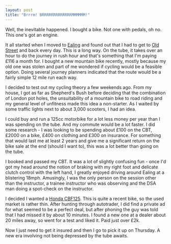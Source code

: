 ```yaml
---
layout: post
title: "Brrrm! BRRRRRRRRRRRRRMMMMMM!"
---
```

Well, the inevitable happened. I bought a bike. Not one with pedals, oh no.
This one's got an engine.

It all started when I moved to [Ealing][1] and found out that I had to get to
[Old Street][2] and back every day. This is a long way. On the tube, it takes
over an hour to do the journey in rush hour and that's something that I'm
paying £116 a month for. I bought a new mountain bike recently, mostly because
my old one was stolen and part of me wondered if cycling would be a feasible
option. Doing several journey planners indicated that the route would be a
fairly simple 12 mile run each way.

I decided to test out my cycling theory a few weekends ago. From my house, I
got as far as Shepherd's Bush before deciding that the combination of London
pot holes, the unsuitability of a mountain bike to road riding and my general
level of unfitness made this idea a non-starter. As I waited by some traffic
lights next to about 3,000 scooters, I had an idea.

I could buy and run a 125cc motorbike for a lot less money per year than I was
spending on the tube. And my commute would be a lot faster. I did some
research - I was looking to be spending about £100 on the CBT, £2000 on a
bike, £400 on clothing and £300 on insurance. For something that would last me
at least 2 years and give me a significant return on the bike sale at the end
(should I want to), this was a lot better than going on the tube.

I booked and passed my CBT. It was a lot of slightly confusing fun - once I'd
got my head around the notion of braking with my right foot and delicate
clutch control with the left hand, I greatly enjoyed driving around Ealing at
a blistering 18mph. Amusingly, I was the only person on the session other than
the instructor, a trainee instructor who was observing and the DSA man doing a
spot-check on the instructor.

I decided I wanted a [Honda CBF125][3]. This is quite a recent bike, so the
used market is rather thin. After hunting through autotrader, I did find a
private ad for what seemed to be a perfect deal, but after phoning the guy was
told that I had missed it by about 10 minutes. I found a new one at a dealer
about 20 miles away, so went for a test and liked it. Paid just over £2k.

Now I just need to get it insured and then I go to pick it up on Thursday. A
new era involving not being depressed by the tube awaits.

   [1]: http://maps.google.com/maps?f=q&source=s_q&hl=en&geocode=&q=ealing&sll=37.0625,-95.677068&sspn=50.956929,79.013672&ie=UTF8&z=13&iwloc=A

   [2]: http://maps.google.com/maps?f=q&source=s_q&hl=en&geocode=&q=Old+Street&sll=51.513351,-0.304214&sspn=0.078948,0.154324&ie=UTF8&z=15&iwloc=A

   [3]: https://www.honda.co.uk/motorcycles/range/125cc/cb125f-2015/overview.html
